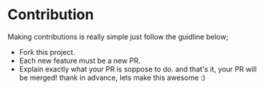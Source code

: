 # Contribution
Making contributions is really simple just follow the guidline below;

- Fork this project.
- Each new feature must be a new PR.
- Explain exactly what your PR is soppose to do.
and that's it, your PR will be merged! thank in advance, lets make this awesome :) 
